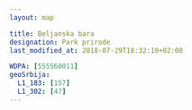 ```yaml
---
layout: map

title: Beljanska bara
designation: Park prirode
last_modified_at: 2018-07-29T18:32:10+02:00

WDPA: [555560011]
geoSrbija:
  L1_183: [157]
  L1_302: [47]
---
```

